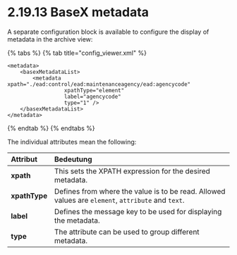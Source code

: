 # 2.19.13 BaseX metadata

A separate configuration block is available to configure the display of metadata in the archive view:

{% tabs %}
{% tab title="config\_viewer.xml" %}
```markup
<metadata>
    <basexMetadataList>
        <metadata xpath="./ead:control/ead:maintenanceagency/ead:agencycode" 
                  xpathType="element" 
                  label="agencycode" 
                  type="1" />
    </basexMetadataList>
</metadata>
```
{% endtab %}
{% endtabs %}

The individual attributes mean the following:

| Attribut | Bedeutung |
| :--- | :--- |
| **xpath** | This sets the XPATH expression for the desired metadata. |
| **xpathType** | Defines from where the value is to be read. Allowed values are `element`, `attribute` and `text`.  |
| **label** | Defines the message key to be used for displaying the metadata. |
| **type** | The attribute can be used to group different metadata. |



